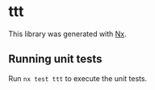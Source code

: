 # ttt

This library was generated with [Nx](https://nx.dev).

## Running unit tests

Run `nx test ttt` to execute the unit tests.
